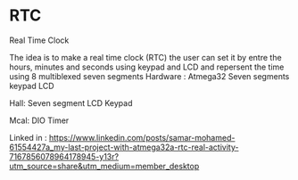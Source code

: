 # RTC
Real Time Clock

The idea is to make a real time clock (RTC) the user can set it by entre the hours, minutes and seconds using keypad and LCD and repersent the time using 8 multiblexed seven segments 
Hardware : Atmega32
           Seven segments 
           keypad
           LCD 

Hall: Seven segment 
      LCD
      Keypad
 
Mcal: DIO 
      Timer

Linked in : https://www.linkedin.com/posts/samar-mohamed-61554427a_my-last-project-with-atmega32a-rtc-real-activity-7167856078964178945-y13r?utm_source=share&utm_medium=member_desktop
